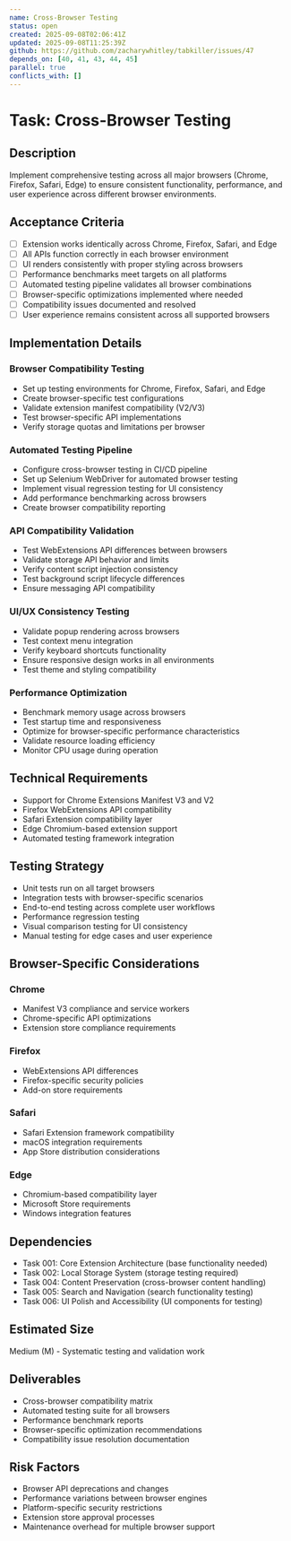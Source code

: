 ```yaml
---
name: Cross-Browser Testing
status: open
created: 2025-09-08T02:06:41Z
updated: 2025-09-08T11:25:39Z
github: https://github.com/zacharywhitley/tabkiller/issues/47
depends_on: [40, 41, 43, 44, 45]
parallel: true
conflicts_with: []
---
```


# Task: Cross-Browser Testing

## Description
Implement comprehensive testing across all major browsers (Chrome, Firefox, Safari, Edge) to ensure consistent functionality, performance, and user experience across different browser environments.

## Acceptance Criteria
- [ ] Extension works identically across Chrome, Firefox, Safari, and Edge
- [ ] All APIs function correctly in each browser environment
- [ ] UI renders consistently with proper styling across browsers
- [ ] Performance benchmarks meet targets on all platforms
- [ ] Automated testing pipeline validates all browser combinations
- [ ] Browser-specific optimizations implemented where needed
- [ ] Compatibility issues documented and resolved
- [ ] User experience remains consistent across all supported browsers

## Implementation Details

### Browser Compatibility Testing
- Set up testing environments for Chrome, Firefox, Safari, and Edge
- Create browser-specific test configurations
- Validate extension manifest compatibility (V2/V3)
- Test browser-specific API implementations
- Verify storage quotas and limitations per browser

### Automated Testing Pipeline
- Configure cross-browser testing in CI/CD pipeline
- Set up Selenium WebDriver for automated browser testing
- Implement visual regression testing for UI consistency
- Add performance benchmarking across browsers
- Create browser compatibility reporting

### API Compatibility Validation
- Test WebExtensions API differences between browsers
- Validate storage API behavior and limits
- Verify content script injection consistency
- Test background script lifecycle differences
- Ensure messaging API compatibility

### UI/UX Consistency Testing
- Validate popup rendering across browsers
- Test context menu integration
- Verify keyboard shortcuts functionality
- Ensure responsive design works in all environments
- Test theme and styling compatibility

### Performance Optimization
- Benchmark memory usage across browsers
- Test startup time and responsiveness
- Optimize for browser-specific performance characteristics
- Validate resource loading efficiency
- Monitor CPU usage during operation

## Technical Requirements
- Support for Chrome Extensions Manifest V3 and V2
- Firefox WebExtensions API compatibility
- Safari Extension compatibility layer
- Edge Chromium-based extension support
- Automated testing framework integration

## Testing Strategy
- Unit tests run on all target browsers
- Integration tests with browser-specific scenarios
- End-to-end testing across complete user workflows
- Performance regression testing
- Visual comparison testing for UI consistency
- Manual testing for edge cases and user experience

## Browser-Specific Considerations

### Chrome
- Manifest V3 compliance and service workers
- Chrome-specific API optimizations
- Extension store compliance requirements

### Firefox
- WebExtensions API differences
- Firefox-specific security policies
- Add-on store requirements

### Safari
- Safari Extension framework compatibility
- macOS integration requirements
- App Store distribution considerations

### Edge
- Chromium-based compatibility layer
- Microsoft Store requirements
- Windows integration features

## Dependencies
- Task 001: Core Extension Architecture (base functionality needed)
- Task 002: Local Storage System (storage testing required)
- Task 004: Content Preservation (cross-browser content handling)
- Task 005: Search and Navigation (search functionality testing)
- Task 006: UI Polish and Accessibility (UI components for testing)

## Estimated Size
Medium (M) - Systematic testing and validation work

## Deliverables
- Cross-browser compatibility matrix
- Automated testing suite for all browsers
- Performance benchmark reports
- Browser-specific optimization recommendations
- Compatibility issue resolution documentation

## Risk Factors
- Browser API deprecations and changes
- Performance variations between browser engines
- Platform-specific security restrictions
- Extension store approval processes
- Maintenance overhead for multiple browser support
